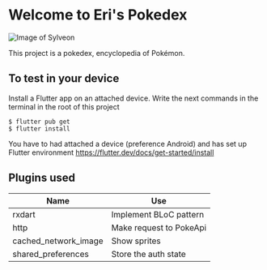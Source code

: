 # Welcome to Eri's Pokedex

![Image of Sylveon](https://media.giphy.com/media/FiSdfE2aD9ihO/source.gif)

This project is a pokedex, encyclopedia of Pokémon.

## To test in your device

Install a Flutter app on an attached device. Write the next commands in the terminal in the root of this project

```
$ flutter pub get
$ flutter install
```

You have to had attached a device (preference Android) and has set up Flutter environment <https://flutter.dev/docs/get-started/install>


## Plugins used

|Name|Use|
|---|---|
|rxdart|Implement BLoC pattern|
|http|Make request to PokeApi|
|cached_network_image|Show sprites|
|shared_preferences|Store the auth state|